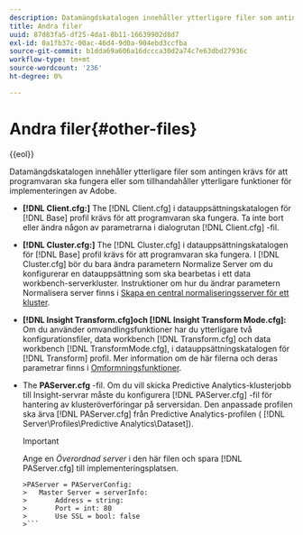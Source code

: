 ```yaml
---
description: Datamängdskatalogen innehåller ytterligare filer som antingen krävs för att programvaran ska fungera eller som tillhandahåller ytterligare funktioner för implementeringen av Adobe.
title: Andra filer
uuid: 87d83fa5-df25-4da1-8b11-16639902d8d7
exl-id: 0a1fb37c-00ac-46d4-9d0a-904ebd3ccfba
source-git-commit: b1dda69a606a16dccca30d2a74c7e63dbd27936c
workflow-type: tm+mt
source-wordcount: '236'
ht-degree: 0%

---
```


# Andra filer{#other-files}

{{eol}}

Datamängdskatalogen innehåller ytterligare filer som antingen krävs för att programvaran ska fungera eller som tillhandahåller ytterligare funktioner för implementeringen av Adobe.

* **[!DNL Client.cfg:]** The [!DNL Client.cfg] i datauppsättningskatalogen för [!DNL Base] profil krävs för att programvaran ska fungera. Ta inte bort eller ändra någon av parametrarna i dialogrutan [!DNL Client.cfg] -fil.

* **[!DNL Cluster.cfg:]** The [!DNL Cluster.cfg] i datauppsättningskatalogen för [!DNL Base] profil krävs för att programvaran ska fungera. I [!DNL Cluster.cfg] bör du bara ändra parametern Normalize Server om du konfigurerar en datauppsättning som ska bearbetas i ett data workbench-serverkluster. Instruktioner om hur du ändrar parametern Normalisera server finns i [Skapa en central normaliseringsserver för ett kluster](../../../home/c-dataset-const-proc/c-log-proc-config-file/c-ins-svr-file-svr-unit.md).

* **[!DNL Insight Transform.cfg]och [!DNL Insight Transform Mode.cfg]:** Om du använder omvandlingsfunktioner har du ytterligare två konfigurationsfiler, data workbench [!DNL Transform.cfg] och data workbench [!DNL TransformMode.cfg], i datauppsättningskatalogen för [!DNL Transform] profil. Mer information om de här filerna och deras parametrar finns i [Omformningsfunktioner](https://experienceleague.adobe.com/docs/data-workbench/using/server-admin-install/transform/t-config-tfm.html).

* The **PAServer.cfg** -fil. Om du vill skicka Predictive Analytics-klusterjobb till Insight-servrar måste du konfigurera [!DNL PAServer.cfg] -fil för hantering av klusteröverföringar på serversidan.
Den anpassade profilen ska ärva [!DNL PAServer.cfg] från Predictive Analytics-profilen ( [!DNL Server\Profiles\Predictive Analytics\Dataset]).

   >[!IMPORTANT]
   >
   >Ange en *Överordnad server* i den här filen och spara [!DNL PAServer.cfg] till implementeringsplatsen.
   >
   >
   ```
   >PAServer = PAServerConfig: 
   >   Master Server = serverInfo: 
   >       Address = string: 
   >       Port = int: 80
   >       Use SSL = bool: false
   >```

